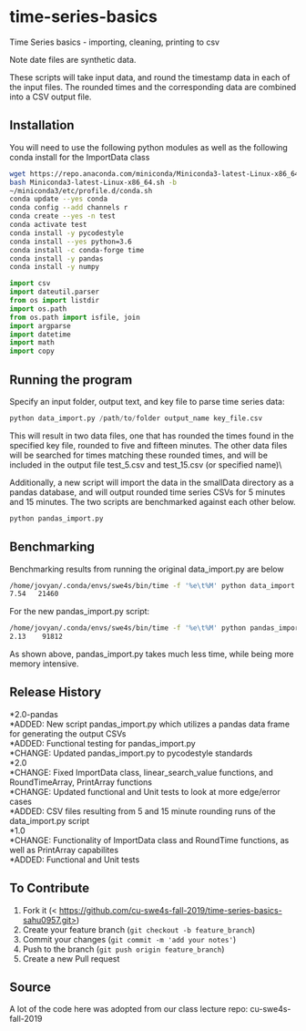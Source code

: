 # time-series-basics
Time Series basics - importing, cleaning, printing to csv

Note date files are synthetic data.

These scripts will take input data, and round the timestamp data in each of the input files. The rounded times and the corresponding data are combined into a CSV output file.
## Installation
You will need to use the following python modules as well as the following conda install for the ImportData class

```sh
wget https://repo.anaconda.com/miniconda/Miniconda3-latest-Linux-x86_64.sh
bash Miniconda3-latest-Linux-x86_64.sh -b
~/miniconda3/etc/profile.d/conda.sh
conda update --yes conda
conda config --add channels r
conda create --yes -n test
conda activate test
conda install -y pycodestyle
conda install --yes python=3.6
conda install -c conda-forge time
conda install -y pandas
conda install -y numpy
```
```python
import csv
import dateutil.parser
from os import listdir
import os.path
from os.path import isfile, join
import argparse
import datetime
import math
import copy
```

## Running the program
Specify an input folder, output text, and key file to parse time series data:
```python
python data_import.py /path/to/folder output_name key_file.csv
```
This will result in two data files, one that has rounded the times found in the specified key file, rounded to five and fifteen minutes. The other data files will be searched for times matching these rounded times, and will be included in the output file test_5.csv and test_15.csv (or specified name)\

Additionally, a new script will import the data in the smallData directory as a pandas database, and will output rounded time series CSVs for 5 minutes and 15 minutes. The two scripts are benchmarked against each other below.

```python
python pandas_import.py
```

## Benchmarking
Benchmarking results from running the original data_import.py are below
```sh
/home/jovyan/.conda/envs/swe4s/bin/time -f '%e\t%M' python data_import.py smallData cgm_key cgm_small.csv
7.54   21460
```

For the new pandas_import.py script:
```sh
/home/jovyan/.conda/envs/swe4s/bin/time -f '%e\t%M' python pandas_import.py
2.13    91812
```
As shown above, pandas_import.py takes much less time, while being more memory intensive.


## Release History
*2.0-pandas\
	*ADDED: New script pandas_import.py which utilizes a pandas data frame for generating the output CSVs\
	*ADDED: Functional testing for pandas_import.py\
	*CHANGE: Updated pandas_import.py to pycodestyle standards\
*2.0\
	*CHANGE: Fixed ImportData class, linear_search_value functions, and RoundTimeArray, PrintArray functions\
	*CHANGE: Updated functional and Unit tests to look at more edge/error cases\
	*ADDED: CSV files resulting from 5 and 15 minute rounding runs of the data_import.py script\
*1.0\
	*CHANGE: Functionality of ImportData class and RoundTime functions, as well as PrintArray capabilites\
	*ADDED: Functional and Unit tests
## To Contribute
1. Fork it (< https://github.com/cu-swe4s-fall-2019/time-series-basics-sahu0957.git>)
2. Create your feature branch (`git checkout -b feature_branch`)
3. Commit your changes (`git commit -m 'add your notes'`)
4. Push to the branch (`git push origin feature_branch`)
5. Create a new Pull request

## Source
A lot of the code here was adopted from our class lecture repo: cu-swe4s-fall-2019
